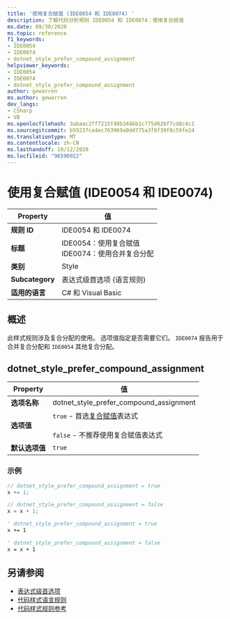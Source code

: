 ```yaml
---
title: '使用复合赋值 (IDE0054 和 IDE0074) '
description: 了解代码分析规则 IDE0054 和 IDE0074：使用复合赋值
ms.date: 09/30/2020
ms.topic: reference
f1_keywords:
- IDE0054
- IDE0074
- dotnet_style_prefer_compound_assignment
helpviewer_keywords:
- IDE0054
- IDE0074
- dotnet_style_prefer_compound_assignment
author: gewarren
ms.author: gewarren
dev_langs:
- CSharp
- VB
ms.openlocfilehash: 3abaac2ff7215f48b344bb1c775d626f7cd8c4c1
ms.sourcegitcommit: b59237ca4ec763969a0dd775a3f8f39f8c59fe24
ms.translationtype: MT
ms.contentlocale: zh-CN
ms.lasthandoff: 10/12/2020
ms.locfileid: "96590922"
---
```

# <a name="use-compound-assignment-ide0054-and-ide0074"></a>使用复合赋值 (IDE0054 和 IDE0074) 

|Property|值|
|-|-|
| **规则 ID** | IDE0054 和 IDE0074 |
| **标题** | IDE0054：使用复合赋值<br/> IDE0074：使用合并复合分配 |
| **类别** | Style |
| **Subcategory** | 表达式级首选项 (语言规则)  |
| **适用的语言** | C# 和 Visual Basic |

## <a name="overview"></a>概述

此样式规则涉及复合分配的使用。 选项值指定是否需要它们。 `IDE0074` 报告用于合并复合分配和 `IDE0054` 其他复合分配。

## <a name="dotnet_style_prefer_compound_assignment"></a>dotnet_style_prefer_compound_assignment

|Property|值|
|-|-|
| **选项名称** | dotnet_style_prefer_compound_assignment
| **选项值** | `true` - 首选[复合赋值](../../../csharp/language-reference/operators/assignment-operator.md#compound-assignment)表达式<br /><br />`false` - 不推荐使用复合赋值表达式 |
| **默认选项值** | `true` |

### <a name="example"></a>示例

```csharp
// dotnet_style_prefer_compound_assignment = true
x += 1;

// dotnet_style_prefer_compound_assignment = false
x = x + 1;
```

```vb
' dotnet_style_prefer_compound_assignment = true
x += 1

' dotnet_style_prefer_compound_assignment = false
x = x + 1
```

## <a name="see-also"></a>另请参阅

- [表达式级首选项](expression-level-preferences.md)
- [代码样式语言规则](language-rules.md)
- [代码样式规则参考](index.md)
